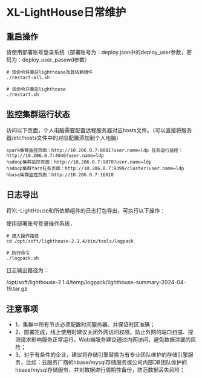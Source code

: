 # XL-LightHouse日常维护

## 重启操作

请使用部署账号登录系统（部署账号为：deploy.json中的deploy_user参数，密码为：deploy_user_passwd参数）

```
# 该命令将重启lighthouse及其依赖组件
./restart-all.sh

# 该命令只重启lighthouse
./restart.sh
```

## 监控集群运行状态

访问以下页面，个人电脑需要配置远程服务器对应hosts文件。（可以直接将服务器/etc/hosts文件中的对应配置添加到个人电脑）
```
spark集群监控页面：http://10.206.0.7:8081?user.name=ldp 任务运行监控：http://10.206.0.7:4040?user.name=ldp
hadoop集群监控页面：http://10.206.0.7:9870?user.name=ldp 
hadoop集群Yarn任务页面：http://10.206.0.7:9399/cluster?user.name=ldp
hbase集群监控页面：http://10.206.0.7:16010
```

## 日志导出

将XL-LightHouse和所依赖组件的日志打包导出，可执行以下操作：

使用部署账号登录操作系统，

```
# 进入操作路径
cd /opt/soft/lighthouse-2.1.4/bin/tools/logpack

# 执行命令
./logpack.sh
```

日志输出路径为：

/opt/soft/lighthouse-2.1.4/temp/logpack/lighthouse-summary-2024-04-19.tar.gz


## 注意事项
+ 1、集群中所有节点必须配置时间服务器、并保证时区准确；
+ 2、部署完成，线上使用时建议关闭外网访问权限，防止外网的端口扫描、探测请求影响服务正常运行，Web端服务建议通过内网访问，避免数据泄漏的风险；
+ 3、对于有条件的企业，建议将存储引擎替换为有专业团队维护的存储引擎服务，比如：云服务厂商的hbase/mysql存储服务或公司内部DB团队维护的hbase/mysql存储服务，并对数据进行周期性备份，防范数据丢失风险；

